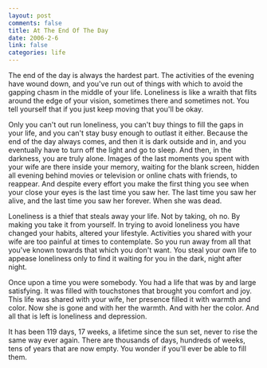 ```yaml
--- 
layout: post
comments: false
title: At The End Of The Day
date: 2006-2-6
link: false
categories: life
---
```

The end of the day is always the hardest part. The activities of the evening have wound down, and you've run out of things with which to avoid the gapping chasm in the middle of your life. Loneliness is like a wraith that flits around the edge of your vision, sometimes there and sometimes not. You tell yourself that if you just keep moving that you'll be okay.

Only you can't out run loneliness, you can't buy things to fill the gaps in your life, and you can't stay busy enough to outlast it either. Because the end of the day always comes, and then it is dark outside and in, and you eventually have to turn off the light and go to sleep. And then, in the darkness, you are truly alone. Images of the last moments you spent with your wife are there inside your memory, waiting for the blank screen, hidden all evening behind movies or television or online chats with friends, to reappear. And despite every effort you make the first thing you see when your close your eyes is the last time you saw her. The last time you saw her alive, and the last time you saw her forever. When she was dead.

Loneliness is a thief that steals away your life. Not by taking, oh no. By making you take it from yourself. In trying to avoid loneliness you have changed your habits, altered your lifestyle. Activities you shared with your wife are too painful at times to contemplate. So you run away from all that you've known towards that which you don't want. You steal your own life to appease loneliness only to find it waiting for you in the dark, night after night.

Once upon a time you were somebody. You had a life that was by and large satisfying. It was filled with touchstones that brought you comfort and joy. This life was shared with your wife, her presence filled it with warmth and color. Now she is gone and with her the warmth. And with her the color. And all that is left is loneliness and depression.

It has been 119 days, 17 weeks, a lifetime since the sun set, never to rise the same way ever again. There are thousands of days, hundreds of weeks, tens of years that are now empty. You wonder if you'll ever be able to fill them.
